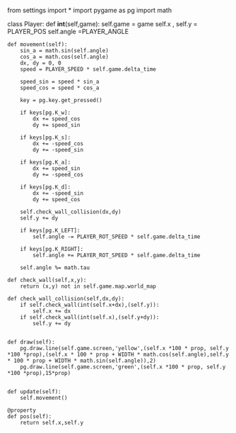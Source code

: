 from settings import *
import pygame as pg
import math

class Player:
    def __int__(self,game):
        self.game = game
        self.x ,  self.y = PLAYER_POS
        self.angle =PLAYER_ANGLE

    def movement(self):
        sin_a = math.sin(self.angle)
        cos_a = math.cos(self.angle)           
        dx, dy = 0, 0
        speed = PLAYER_SPEED * self.game.delta_time

        speed_sin = speed * sin_a
        speed_cos = speed * cos_a

        key = pg.key.get_pressed()

        if keys[pg.K_w]:
            dx += speed_cos
            dy += speed_sin

        if keys[pg.K_s]:
            dx += -speed_cos
            dy += -speed_sin
            
        if keys[pg.K_a]:
            dx += speed_sin
            dy += -speed_cos

        if keys[pg.K_d]:
            dx += -speed_sin
            dy += speed_cos 

        self.check_wall_collision(dx,dy)
        self.y += dy

        if keys[pg.K_LEFT]:
            self.angle -= PLAYER_ROT_SPEED * self.game.delta_time 

        if keys[pg.K_RIGHT]:
            self.angle += PLAYER_ROT_SPEED * self.game.delta_time

        self.angle %= math.tau

    def check_wall(self,x,y):
        return (x,y) not in self.game.map.world_map

    def check_wall_collision(self,dx,dy):
        if self.check_wall(int(self.x+dx),(self.y)):
            self.x += dx
        if self.check_wall(int(self.x),(self.y+dy)):
            self.y += dy
        
            
    def draw(self):
        pg.draw.line(self.game.screen,'yellow',(self.x *100 * prop, self.y *100 *prop),(self.x * 100 * prop + WIDTH * math.cos(self.angle),self.y * 100 * prop + WIDTH * math.sin(self.angle)),2)  
        pg.draw.line(self.game.screen,'green',(self.x *100 * prop, self.y *100 *prop),15*prop)


    def update(self):
        self.movement()

    @property
    def pos(self):
        return self.x,self.y
